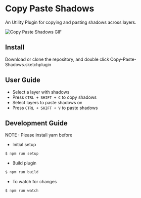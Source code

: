 # Copy Paste Shadows

An Utility Plugin for copying and pasting shadows across layers.

![Copy Paste Shadows GIF](https://i.imgur.com/Rtss27r.gif)

## Install

Download or clone the repository, and double click Copy-Paste-Shadows.sketchplugin

## User Guide

* Select a layer with shadows
* Press `CTRL + SHIFT + C` to copy shadows
* Select layers to paste shadows on
* Press `CTRL + SHIFT + V` to paste shadows

## Development Guide

NOTE : Please install yarn before

* Initial setup

```bash
$ npm run setup
```

* Build plugin

```bash
$ npm run build
```

* To watch for changes

```bash
$ npm run watch
```